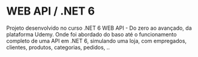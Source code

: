 # WEB API / .NET 6

Projeto desenvolvido no curso .NET 6 WEB API - Do zero ao avançado, da plataforma Udemy.
Onde foi abordado do baso até o funcionamento completo de uma API em .NET 6, simulando uma loja,
com empregados, clientes, produtos, categorias, pedidos, ..